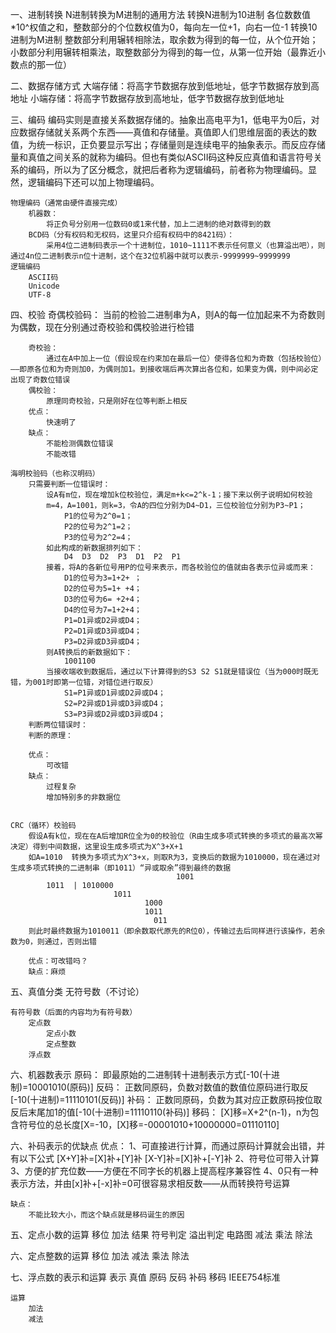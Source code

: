 一、进制转换
  N进制转换为M进制的通用方法
		转换N进制为10进制
			各位数数值*10^权值之和，整数部分的个位数权值为0，每向左一位+1，向右一位-1
		转换10进制为M进制
			整数部分利用辗转相除法，取余数为得到的每一位，从个位开始；小数部分利用辗转相乘法，取整数部分为得到的每一位，从第一位开始（最靠近小数点的那一位）
			
二、数据存储方式
	大端存储：将高字节数据存放到低地址，低字节数据存放到高地址
	小端存储：将高字节数据存放到高地址，低字节数据存放到低地址

	
三、编码
	编码实则是直接关系数据存储的。抽象出高电平为1，低电平为0后，对应数据存储就关系两个东西——真值和存储量。真值即人们思维层面的表达的数值，为统一标识，正负要显示写出；存储量则是连续电平的抽象表示。而反应存储量和真值之间关系的就称为编码。但也有类似ASCII码这种反应真值和语言符号关系的编码，所以为了区分概念，就把后者称为逻辑编码，前者称为物理编码。显然，逻辑编码下还可以加上物理编码。
	
	物理编码（通常由硬件直接完成）
		机器数：
			将正负号分别用一位数码0或1来代替，加上二进制的绝对数得到的数
		BCD码（分有权码和无权码，这里只介绍有权码中的8421码）：
			采用4位二进制码表示一个十进制位，1010~1111不表示任何意义（也算溢出吧），则通过4n位二进制表示n位十进制，这个在32位机器中就可以表示-9999999~9999999
	逻辑编码
		ASCII码
		Unicode
		UTF-8
	
四、校验
	奇偶校验码：
		当前的检验二进制串为A，则A的每一位加起来不为奇数则为偶数，现在分别通过奇校验和偶校验进行检错
		
		奇校验：
			通过在A中加上一位（假设现在约束加在最后一位）使得各位和为奇数（包括校验位）——即原各位和为奇则加0，为偶则加1。到接收端后再次算出各位和，如果变为偶，则中间必定出现了奇数位错误
		偶校验：
			原理同奇校验，只是刚好在位等判断上相反
		优点：
			快速明了
		缺点：
			不能检测偶数位错误
			不能改错
		
	海明校验码（也称汉明码）
		只需要判断一位错误时：
			设A有m位，现在增加k位校验位，满足m+k<=2^k-1；接下来以例子说明如何校验
			m=4，A=1001，则k=3，令A的四位分别为D4~D1，三位校验位分别为P3~P1；
				P1的位号为2^0=1；
				P2的位号为2^1=2；
				P3的位号为2^2=4；
			如此构成的新数据排列如下：
				D4  D3  D2  P3  D1  P2  P1
			接着，将A的各新位号用P的位号来表示，而各校验位的值就由各表示位异或而来：
				D1的位号为3=1+2+ ；
				D2的位号为5=1+ +4；
				D3的位号为6= +2+4；
				D4的位号为7=1+2+4；
				P1=D1异或D2异或D4；
				P2=D1异或D3异或D4；
				P3=D2异或D3异或D4；
			则A转换后的新数据如下：
				1001100
			当接收端收到数据后，通过以下计算得到的S3 S2 S1就是错误位（当为000时既无错，为001时即第一位错，对错位进行取反）
				S1=P1异或D1异或D2异或D4；
				S2=P2异或D1异或D3异或D4；
				S3=P3异或D2异或D3异或D4；
		判断两位错误时：
		判断的原理：
		
		优点：
			可改错
		缺点：
			过程复杂
			增加特别多的非数据位
			
			
	CRC（循环）校验码
		假设A有k位，现在在A后增加R位全为0的校验位（R由生成多项式转换的多项式的最高次幂决定）得到中间数据，这里设生成多项式为X^3+X+1
		如A=1010  转换为多项式为X^3+x，则取R为3，变换后的数据为1010000，现在通过对生成多项式转换的二进制串（即1011）“异或取余”得到最终的数据
		                                 1001
			1011  | 1010000
			               1011
			                      1000
			                      1011
			                        011
		则此时最终数据为1010011（即余数取代原先的R位0），传输过去后同样进行该操作，若余数为0，则通过，否则出错
		
		优点：可改错吗？
		缺点：麻烦
	
	
五、真值分类
	无符号数（不讨论）
			
	有符号数（后面的内容均为有符号数）
		定点数
			定点小数
			定点整数
		浮点数
	

六、机器数表示
	原码：
		即最原始的二进制转十进制表示方式[-10(十进制)=10001010(原码)]
	反码：
		正数同原码，负数对数值的数值位原码进行取反[-10(十进制)=11110101(反码)]
	补码：
		正数同原码，负数为其对应正数原码按位取反后末尾加1的值[-10(十进制)=11110110(补码)]
	移码：
		[X]移=X+2^(n-1)，n为包含符号位的总长度[X=-10，[X]移=-00001010+10000000=01110110]
		
六、补码表示的优缺点
	优点：
		1、可直接进行计算，而通过原码计算就会出错，并有以下公式
			[X+Y]补=[X]补+[Y]补
			[X-Y]补=[X]补+[-Y]补
		2、符号位可带入计算
		3、方便的扩充位数——方便在不同字长的机器上提高程序兼容性
		4、0只有一种表示方法，并由[x]补+[-x]补=0可很容易求相反数——从而转换符号运算
		
	缺点：
		不能比较大小，而这个缺点就是移码诞生的原因


五、定点小数的运算
	移位
	加法
		结果
		符号判定
		溢出判定
		电路图
	减法
	乘法
	除法
		
六、定点整数的运算
	移位
	加法
	减法
	乘法
	除法
		
七、浮点数的表示和运算
	表示
		真值
		原码
		反码
		补码
		移码
		IEEE754标准
		
	运算
		加法
		减法

